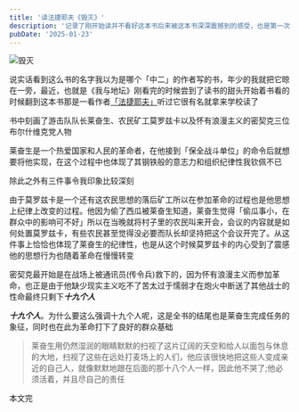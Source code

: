```yaml
---
title: '读法捷耶夫《毁灭》'
description: '记录了刚开始读并不看好这本书后来被这本书深深震撼到的感受，也是第一次读一本革命书籍'
pubDate: '2025-01-23'
---
```


![毁灭](https://cdn.linexic.top/gh/LineXic/img/img/blog/huimei.webp "毁灭")

说实话看到这么书的名字我以为是哪个「中二」的作者写的书，年少的我就把它晾在一旁，最近，也就是《我与地坛》刚看完的时候尝到了读书的甜头开始着书看的时候翻到这本书那是一看作者[「法捷耶夫」](https://baike.baidu.com/item/%E4%BA%9A%E5%8E%86%E5%B1%B1%E5%A4%A7%C2%B7%E4%BA%9A%E5%8E%86%E5%B1%B1%E5%BE%B7%E7%BD%97%E7%BB%B4%E5%A5%87%C2%B7%E6%B3%95%E6%8D%B7%E8%80%B6%E5%A4%AB/22887157#:~:text=%E4%BA%9A%E5%8E%86%E5%B1%B1%E5%A4%A7%C2%B7%E4%BA%9A%E5%8E%86%E5%B1%B1%E5%BE%B7%E7%BD%97%E7%BB%B4%E5%A5%87%C2%B7%E6%B3%95%E6%8D%B7%E8%80%B6%E5%A4%AB%EF%BC%88%E4%BF%84%E8%AF%AD%EF%BC%9A%D0%90%D0%BB%D0%B5%D0%BA%D1%81%D0%B0%CC%81%D0%BD%D0%B4%D1%80%20%D0%90%D0%BB%D0%B5%D0%BA%D1%81%D0%B0%CC%81%D0%BD%D0%B4%D1%80%D0%BE%D0%B2%D0%B8%D1%87%20%D0%A4%D0%B0%D0%B4%D0%B5%CC%81%D0%B5%D0%B2%EF%BC%8C1901%E5%B9%B412%E6%9C%8824%E6%97%A5%E4%B8%801956%E5%B9%B45%E6%9C%8813%E6%97%A5%EF%BC%89%EF%BC%8C%20%E8%8B%8F%E8%81%94%20%E4%BD%9C%E5%AE%B6%E3%80%81%E7%A4%BE%E4%BC%9A%E6%B4%BB%E5%8A%A8%E5%AE%B6%EF%BC%8C%E6%9B%BE%E4%BB%BB%20%E8%8B%8F%E8%81%94%E4%BD%9C%E5%AE%B6%E5%8D%8F%E4%BC%9A,%E6%80%BB%E4%B9%A6%E8%AE%B0%20%5B1%5D%EF%BC%8C%E4%BB%A3%E8%A1%A8%E4%BD%9C%E5%93%81%E6%9C%89%E3%80%8A%E6%AF%81%E7%81%AD%E3%80%8B%E3%80%8A%E9%9D%92%E5%B9%B4%E8%BF%91%E5%8D%AB%E5%86%9B%E3%80%8B%E7%AD%89%E3%80%82%20%5B2%5D%20%E6%B3%95%E6%8D%B7%E8%80%B6%E5%A4%AB%E5%87%BA%E7%94%9F%E4%BA%8E%E7%89%B9%E7%BB%B4%E5%B0%94%E7%9C%81%E5%9F%BA%E5%A7%86%E6%8B%89%E5%B8%82%E3%80%82%201912%E5%B9%B4%EF%BC%8C%E5%9C%A8%E6%B5%B7%E5%8F%82%E5%B4%B4%E5%95%86%E4%B8%9A%E5%AD%A6%E6%A0%A1%E5%AD%A6%E4%B9%A0%E6%9C%9F%E9%97%B4%E5%8F%82%E5%8A%A0%E9%9D%A9%E5%91%BD%E6%B4%BB%E5%8A%A8%EF%BC%9B1918%E5%B9%B4%EF%BC%8C%E5%8A%A0%E5%85%A5%20%E5%B8%83%E5%B0%94%E4%BB%80%E7%BB%B4%E5%85%8B%E5%85%9A%E3%80%82)听过它很有名就拿来学校读了

书中刻画了游击队队长莱奋生、农民矿工莫罗兹卡以及怀有浪漫主义的密契克三位布尔什维克党人物

莱奋生是一个热爱国家和人民的革命者，在他接到「保全战斗单位」的命令后就想要将他实现，在这个过程中也体现了其钢铁般的意志力和组织纪律性我钦佩不已

除此之外有三件事令我印象比较深刻

由于莫罗兹卡是一个还有这农民思想的落后矿工所以在参加革命的过程也是他思想上纪律上改变的过程。他因为偷了西瓜被莱奋生知道，莱奋生觉得「偷瓜事小，在群众中的影响可不好」所以在当晚就将村子里的农民叫来开会，会议的内容就是如何处置莫罗兹卡，有些农民甚至觉得没必要而队长却坚持把这个会议开完了。从这件事上恰恰也体现了莱奋生的纪律性，也是从这个时候莫罗兹卡的内心受到了震感他的思想行为也随着革命在慢慢转变

密契克最开始是在战场上被通讯员(传令兵)救下的，因为怀有浪漫主义而参加革命，也正是由于他缺少现实主义吃不了苦太过于懦弱才在炮火中断送了其他战士的性命最终只剩下***十九个人***

***十九个人***。为什么要这么强调十九个人呢，这是全书的结尾也是莱奋生完成任务的象征，同时也在此为革命打下了良好的群众基础

> 莱奋生用仍然湿润的眼睛默默的扫视了这片辽阔的天空和给人以面包与休息的大地，扫视了这些在远处打麦场上的人们，他应该很快地把这些人变成亲近的自己人，就像默默地跟在后面的那十八个人一样，因此他不哭了;他必须活着，并且尽自己的责任

本文完
